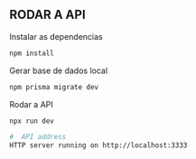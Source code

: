  ## RODAR A API

 Instalar as dependencias
 ```sh
 npm install
 ```

Gerar base de dados local
 ```sh
 npm prisma migrate dev
 ```
Rodar a API
 ```sh
 npx run dev

#  API address
HTTP server running on http://localhost:3333
 ```
 